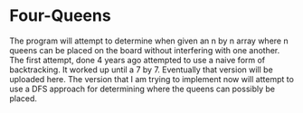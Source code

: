 ﻿# Four-Queens

The program will attempt to determine when given an n by n array where n queens can be placed on the board without interfering with one another. The first attempt, done 4 years ago attempted to use a naive form of backtracking. It worked up until a 7 by 7. Eventually that version will be uploaded here. The version that I am trying to implement now will attempt to use a DFS approach for determining where the queens can possibly be placed.
